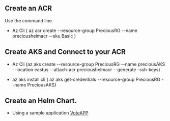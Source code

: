 ## Create an ACR

Use the command line

- Az Cli ( az acr create --resource-group PreciousRG --name precioushelmacr --sku Basic )

## Create AKS and Connect to your ACR

 - Az Cli (az aks create --resource-group PreciousRG --name preciousAKS --location eastus --attach-acr precioushelmacr --generate -ssh-keys)

- az aks install cli ( az aks get-credentials --resource-group PreciousRG --name PreciousAKS)

## Create an Helm Chart.
 - Using a sample application [VoteAPP](https://github.com/PreciousEddy/azure-voting-app-redis.git)